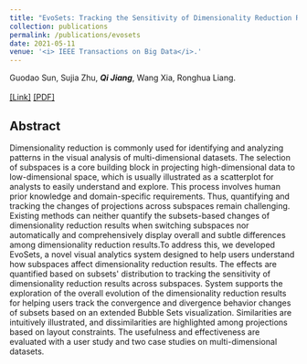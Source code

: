 ```yaml
---
title: "EvoSets: Tracking the Sensitivity of Dimensionality Reduction Results Across Subspaces"
collection: publications
permalink: /publications/evosets
date: 2021-05-11
venue: '<i> IEEE Transactions on Big Data</i>.'
---
```

Guodao Sun, Sujia Zhu, <i><b>Qi Jiang</b></i>, Wang Xia, Ronghua Liang.
<br>
<br>
[[Link]](https://ieeexplore.ieee.org/document/9428524)
[[PDF]](https://jiangqicd.github.io/files/evosets.pdf)

## Abstract
Dimensionality reduction is commonly used for identifying and analyzing patterns in the visual analysis of multi-dimensional datasets. The selection of subspaces is a core building block in projecting high-dimensional data to low-dimensional space, which is usually illustrated as a scatterplot for analysts to easily understand and explore. This process involves human prior knowledge and domain-specific requirements. Thus, quantifying and tracking the changes of projections across subspaces remain challenging. Existing methods can neither quantify the subsets-based changes of dimensionality reduction results when switching subspaces nor automatically and comprehensively display overall and subtle differences among dimensionality reduction results.To address this, we developed EvoSets, a novel visual analytics system designed to help users understand how subspaces affect dimensionality reduction results. The effects are quantified based on subsets' distribution to tracking the sensitivity of dimensionality reduction results across subspaces. System supports the exploration of the overall evolution of the dimensionality reduction results for helping users track the convergence and divergence behavior changes of subsets based on an extended Bubble Sets visualization. Similarities are intuitively illustrated, and dissimilarities are highlighted among projections based on layout constraints. The usefulness and effectiveness are evaluated with a user study and two case studies on multi-dimensional datasets.
